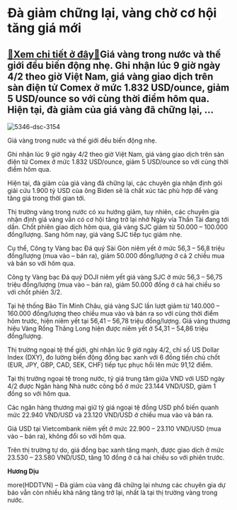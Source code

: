 Đà giảm chững lại, vàng chờ cơ hội tăng giá mới
===============================================

[:gift:Xem chi tiết ở đây:gift:](https://hddtvn.com/da-giam-chung-lai-vang-cho-co-hoi-tang-gia-moi/)Giá vàng trong nước và thế giới đều biến động nhẹ. Ghi nhận lúc 9 giờ ngày 4/2 theo giờ Việt Nam, giá vàng giao dịch trên sàn điện tử Comex ở mức 1.832 USD/ounce, giảm 5 USD/ounce so với cùng thời điểm hôm qua. Hiện tại, đà giảm của giá vàng đã chững lại, …
-----------------------------------------------------------------------------------------------------------------------------------------------------------------------------------------------------------------------------------------------------------------





![5346-dsc-3154](https://hddtvn.com/wp-content/uploads/2021/02/28404815.jpg "Giá vàng trong nước và thế giới đều biến động nhẹ.")


Giá vàng trong nước và thế giới đều biến động nhẹ.



Ghi nhận lúc 9 giờ ngày 4/2 theo giờ Việt Nam, giá vàng giao dịch trên sàn điện tử Comex ở mức 1.832 USD/ounce, giảm 5 USD/ounce so với cùng thời điểm hôm qua.


Hiện tại, đà giảm của giá vàng đã chững lại, các chuyên gia nhận định gói giải cứu 1.900 tỷ USD của ông Biden sẽ là chất xúc tác phù hợp để vàng tăng giá trong thời gian tới.


Thị trường vàng trong nước có xu hướng giảm, tuy nhiên, các chuyên gia nhận định giá vàng vẫn có cơ hội tăng trở lại nhờ Ngày vía Thần Tài đang tới dần. Chốt phiên giao dịch hôm qua, giá vàng SJC giảm từ 50.000 – 100.000 đồng/lượng. Sang hôm nay, giá vàng SJC tiếp tục giảm nhẹ.


Cụ thể, Công ty Vàng bạc Đá quý Sài Gòn niêm yết ở mức 56,3 – 56,8 triệu đồng/lượng (mua vào – bán ra), giảm 50.000 đồng/lượng ở cả 2 chiều mua và bán so với hôm qua.


Công ty Vàng bạc Đá quý DOJI niêm yết giá vàng SJC ở mức 56,3 – 56,75 triệu đồng/lượng (mua vào – bán ra), giảm 50.000 đồng ở cả hai chiều so với chốt phiên 3/2.


Tại hệ thống Bảo Tín Minh Châu, giá vàng SJC lần lượt giảm từ 140.000 – 160.000 đồng/lượng theo chiều mua vào và bán ra so với cùng thời điểm hôm trước, hiện niêm yết tại 56,41 – 56,78 triệu đồng/lượng. Giá vàng thương hiệu Vàng Rồng Thăng Long hiện được niêm yết ở 54,31 – 54,86 triệu đồng/lượng.


Thị trường ngoại tệ thế giới, ghi nhận lúc 9 giờ ngày 4/2, chỉ số US Dollar Index (DXY), đo lường biến động đồng bạc xanh với 6 đồng tiền chủ chốt (EUR, JPY, GBP, CAD, SEK, CHF) tiếp tục phục hồi lên mức 91,12 điểm.


Tại thị trường ngoại tệ trong nước, tỷ giá trung tâm giữa VND với USD ngày 4/2 được Ngân hàng Nhà nước công bố ở mức 23.144 VND/USD, giảm 1 đồng so với hôm qua.


Các ngân hàng thương mại giữ tỷ giá ngoại tệ đồng USD phổ biến quanh mức 22.940 VND/USD và 23.120 VND/USD ở chiều mua vào và bán ra.


Giá USD tại Vietcombank niêm yết ở mức 22.900 – 23.110 VND/USD (mua vào – bán ra), không đổi so với hôm qua.


Trên thị trường tự do, giá đồng bạc xanh tăng mạnh, được giao dịch ở mức 23.530 – 23.580 VND/USD, tăng 10 đồng ở cả hai chiều so với phiên trước.




**Hương Dịu**



more(HDDTVN) – Đà giảm của vàng đã chững lại nhưng các chuyên gia dự báo vẫn còn nhiều khả năng tăng trở lại, nhất là tại thị trường vàng trong nước.

